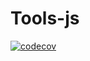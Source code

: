 # Tools-js

[![codecov](https://codecov.io/gh/neoPix/tools-js/branch/master/graph/badge.svg)](https://codecov.io/gh/neoPix/tools-js)

